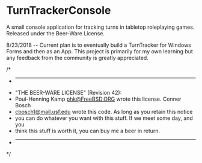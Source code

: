 # TurnTrackerConsole
A small console application for tracking turns in tabletop roleplaying games.
Released under the Beer-Ware License.

8/23/2018 -- Current plan is to eventually build a TurnTracker for Windows Forms and then as an App. This project is primarily for my own learning but any feedback from the community is greatly appreciated.

/*
 * ----------------------------------------------------------------------------
 * "THE BEER-WARE LICENSE" (Revision 42):
 * Poul-Henning Kamp <phk@FreeBSD.ORG> wrote this license.  Conner Bosch 
 * <cbosch1@mail.usf.edu> wrote this code. As long as you retain this notice 
 * you can do whatever you want with this stuff. If we meet some day, and you 
 * think this stuff is worth it, you can buy me a beer in return.   
 * ----------------------------------------------------------------------------
 */
